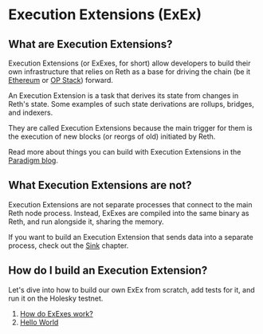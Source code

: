 # Execution Extensions (ExEx)

## What are Execution Extensions?

Execution Extensions (or ExExes, for short) allow developers to build their own infrastructure that relies on Reth
as a base for driving the chain (be it [Ethereum](../../run/mainnet.md) or [OP Stack](../../run/optimism.md)) forward.

An Execution Extension is a task that derives its state from changes in Reth's state.
Some examples of such state derivations are rollups, bridges, and indexers.

They are called Execution Extensions because the main trigger for them is the execution of new blocks (or reorgs of old)
initiated by Reth.

Read more about things you can build with Execution Extensions in the [Paradigm blog](https://www.paradigm.xyz/2024/05/reth-exex).

## What Execution Extensions are not?

Execution Extensions are not separate processes that connect to the main Reth node process.
Instead, ExExes are compiled into the same binary as Reth, and run alongside it, sharing the memory.

If you want to build an Execution Extension that sends data into a separate process, check out the [Sink](./sink.md) chapter.

## How do I build an Execution Extension?

Let's dive into how to build our own ExEx from scratch, add tests for it,
and run it on the Holesky testnet.

1. [How do ExExes work?](./how-it-works.md)
1. [Hello World](./hello-world.md)
